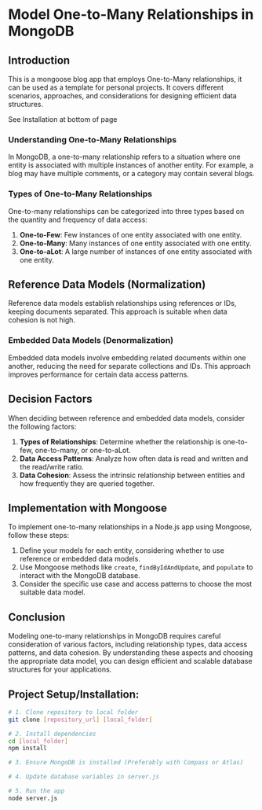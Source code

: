 # Model One-to-Many Relationships in MongoDB

## Introduction

This is a mongoose blog app that employs One-to-Many relationships, it can be used as a template for personal projects. It covers different scenarios, approaches, and considerations for designing efficient data structures.

See Installation at bottom of page

### Understanding One-to-Many Relationships

In MongoDB, a one-to-many relationship refers to a situation where one entity is associated with multiple instances of another entity. For example, a blog may have multiple comments, or a category may contain several blogs.

### Types of One-to-Many Relationships

One-to-many relationships can be categorized into three types based on the quantity and frequency of data access:

1. **One-to-Few**: Few instances of one entity associated with one entity.
2. **One-to-Many**: Many instances of one entity associated with one entity.
3. **One-to-aLot**: A large number of instances of one entity associated with one entity.

## Reference Data Models (Normalization)

Reference data models establish relationships using references or IDs, keeping documents separated. This approach is suitable when data cohesion is not high.

### Embedded Data Models (Denormalization)

Embedded data models involve embedding related documents within one another, reducing the need for separate collections and IDs. This approach improves performance for certain data access patterns.

## Decision Factors

When deciding between reference and embedded data models, consider the following factors:

1. **Types of Relationships**: Determine whether the relationship is one-to-few, one-to-many, or one-to-aLot.
2. **Data Access Patterns**: Analyze how often data is read and written and the read/write ratio.
3. **Data Cohesion**: Assess the intrinsic relationship between entities and how frequently they are queried together.

## Implementation with Mongoose

To implement one-to-many relationships in a Node.js app using Mongoose, follow these steps:

1. Define your models for each entity, considering whether to use reference or embedded data models.
2. Use Mongoose methods like `create`, `findByIdAndUpdate`, and `populate` to interact with the MongoDB database.
3. Consider the specific use case and access patterns to choose the most suitable data model.

## Conclusion

Modeling one-to-many relationships in MongoDB requires careful consideration of various factors, including relationship types, data access patterns, and data cohesion. By understanding these aspects and choosing the appropriate data model, you can design efficient and scalable database structures for your applications.

## Project Setup/Installation:

```bash
# 1. Clone repository to local folder
git clone [repository_url] [local_folder]

# 2. Install dependencies
cd [local_folder]
npm install

# 3. Ensure MongoDB is installed (Preferably with Compass or Atlas)

# 4. Update database variables in server.js

# 5. Run the app
node server.js
